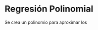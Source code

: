 # Regresión Polinomial
 
Se crea un polinomio para aproximar los
<!--stackedit_data:
eyJoaXN0b3J5IjpbMjAzMjYxNzcwNF19
-->